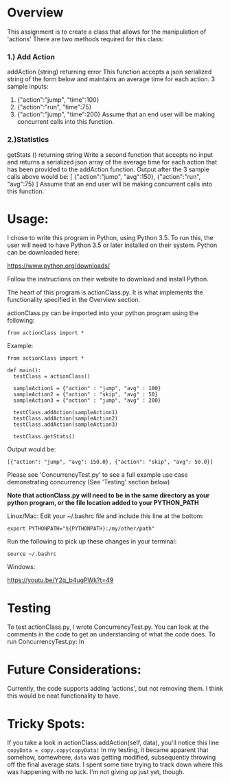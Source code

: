 # Overview

This assignment is to create a class that allows for the manipulation of 'actions'
There are two methods required for this class:

### 1.) Add Action
addAction (string) returning error
This function accepts a json serialized string of the form below and maintains an average time
for each action. 3 sample inputs:
  1. {"action":"jump", "time":100}
  2. {"action":"run", "time":75}
  3. {"action":"jump", "time":200}
Assume that an end user will be making concurrent calls into this function.
### 2.)Statistics
getStats () returning string
Write a second function that accepts no input and returns a serialized json array of the average
time for each action that has been provided to the addAction function. Output after the 3
sample calls above would be:
[
{"action":"jump", "avg":150},
{"action":"run", "avg":75}
]
Assume that an end user will be making concurrent calls into this function.


# Usage:
I chose to write this program in Python, using Python 3.5. To run this, the user will need to have
Python 3.5 or later installed on their system. Python can be downloaded here:

https://www.python.org/downloads/

Follow the instructions on their website to download and install Python. 

The heart of this program is actionClass.py. It is what implements the functionality specified in the Overview section.

actionClass.py can be imported into your python program using the following:

  `from actionClass import *`


Example:

```
from actionClass import *

def main():
  testClass = actionClass()

  sampleAction1 = {"action" : "jump", "avg" : 100}
  sampleAction2 = {"action" : "skip", "avg" : 50}
  sampleAction3 = {"action" : "jump", "avg" : 200}

  testClass.addAction(sampleAction1)
  testClass.addAction(sampleAction2)
  testClass.addAction(sampleAction3)

  testClass.getStats()
  ```

  Output would be:

  `[{"action": "jump", "avg": 150.0}, {"action": "skip", "avg": 50.0}]`


Please see 'ConcurrencyTest.py' to see a full example use case demonstrating concurrency (See 'Testing' section below)

**Note that actionClass.py will need to be in the same directory as your python program,
or the file location added to your PYTHON_PATH**

Linux/Mac:
Edit your  ~/.bashrc file and include this line at the bottom:

`export PYTHONPATH="${PYTHONPATH}:/my/other/path"`

Run the following to pick up these changes in your terminal:

`source ~/.bashrc`

Windows:

https://youtu.be/Y2q_b4ugPWk?t=49



# Testing
To test actionClass.py, I wrote ConcurrencyTest.py. You can look at the comments in the code to get an understanding
of what the code does. To run ConcurrencyTest.py:
In 


# Future Considerations:
Currently, the code supports adding 'actions', but not removing them. I think
this would be neat functionality to have.

# Tricky Spots:
If you take a look in actionClass.addAction(self, data), you'll notice this line
`copyData = copy.copy(copyData)`
In my testing, it became apparent that somehow, somewhere, `data` was getting
modified, subsequently throwing off the final average stats. I spent some time
trying to track down where this was happening with no luck. I'm not giving up
just yet, though.
